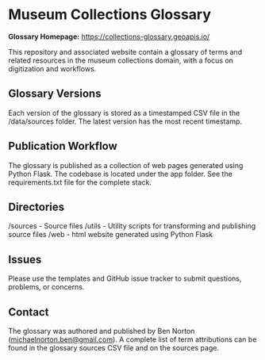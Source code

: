# Museum Collections Glossary
**Glossary Homepage:** https://collections-glossary.geoapis.io/  
  
This repository and associated website contain a glossary of terms and related resources in the 
museum collections domain, with a focus on digitization and workflows.

## Glossary Versions
Each version of the glossary is stored as a timestamped CSV file in the /data/sources folder. The latest version has the most recent timestamp.

## Publication Workflow
The glossary is published as a collection of web pages generated using Python Flask. The codebase is located under the app folder. See the requirements.txt file for the complete stack. 

## Directories
/sources - Source files
/utils - Utility scripts for transforming and publishing source files
/web - html website generated using Python Flask

## Issues
Please use the templates and GitHub issue tracker to submit questions, problems, or concerns.

## Contact
The glossary was authored and published by Ben Norton (michaelnorton.ben@gmail.com). A complete list of term attributions can be found in the glossary sources CSV file and on the sources page.
